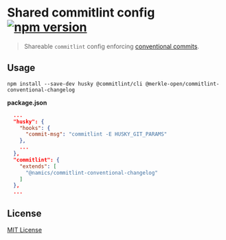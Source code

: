 # Shared commitlint config [![npm version](https://img.shields.io/npm/v/@namics/commitlint-conventional-changelog.svg)](https://www.npmjs.org/package/@namics/commitlint-conventional-changelog)

> Shareable `commitlint` config enforcing [conventional commits](https://conventionalcommits.org/).

## Usage

`npm install --save-dev husky @commitlint/cli @merkle-open/commitlint-conventional-changelog`

**package.json**

```json
  ...
  "husky": {
    "hooks": {
      "commit-msg": "commitlint -E HUSKY_GIT_PARAMS"
	},
	...
  },
  "commitlint": {
    "extends": [
      "@namics/commitlint-conventional-changelog"
    ]
  },
  ...
```

## License

[MIT License](./LICENSE)
